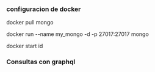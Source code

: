 ### configuracion de docker 

docker pull mongo

docker run --name my_mongo -d -p 27017:27017 mongo

docker start id


### Consultas con graphql 


